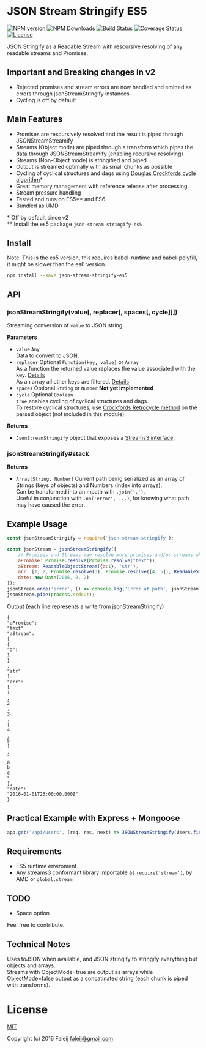 # JSON Stream Stringify ES5
[![NPM version][npm-image]][npm-url]
[![NPM Downloads][downloads-image]][downloads-url]
[![Build Status][travis-image]][travis-url]
[![Coverage Status][coveralls-image]][coveralls-url]
[![License][license-image]](LICENSE)

JSON Stringify as a Readable Stream with rescursive resolving of any readable streams and Promises.

## Important and Breaking changes in v2
 - Rejected promises and stream errors are now handled and emitted as errors through jsonStreamStringify instances
 - Cycling is off by default

## Main Features
- Promises are rescursively resolved and the result is piped through JSONStreamStreamify
- Streams (Object mode) are piped through a transform which pipes the data through JSONStreamStreamify (enabling recursive resolving)
- Streams (Non-Object mode) is stringified and piped
- Output is streamed optimally with as small chunks as possible
- Cycling of cyclical structures and dags using [Douglas Crockfords cycle algorithm](https://github.com/douglascrockford/JSON-js)*
- Great memory management with reference release after processing
- Stream pressure handling
- Tested and runs on ES5** and ES6
- Bundled as UMD

\* Off by default since v2  
\** Install the es5 package ``json-stream-stringify-es5``

## Install

Note: This is the es5 version, this requires babel-runtime and babel-polyfill, it might be slower than the es6 version.

```bash
npm install --save json-stream-stringify-es5
```

## API

### jsonStreamStringify(value[, replacer[, spaces[, cycle]]])  

Streaming conversion of ``value`` to JSON string.

**Parameters**
- ``value`` ``Any``  
  Data to convert to JSON.
- ``replacer`` Optional ``Function(key, value)`` or ``Array``  
 As a function the returned value replaces the value associated with the key.  [Details](https://developer.mozilla.org/en/docs/Web/JavaScript/Reference/Global_Objects/JSON/stringify#The_replacer_parameter)  
 As an array all other keys are filtered. [Details](https://developer.mozilla.org/en/docs/Web/JavaScript/Reference/Global_Objects/JSON/stringify#Example_with_an_array)
- ``spaces`` Optional ``String`` or ``Number`` **Not yet implemented**
- ``cycle`` Optional ``Boolean``  
  ``true`` enables cycling of cyclical structures and dags.  
  To restore cyclical structures; use [Crockfords Retrocycle method](https://github.com/douglascrockford/JSON-js) on the parsed object (not included in this module).
 
**Returns**
- ``JsonStreamStringify`` object that exposes a [Streams3 interface](https://nodejs.org/api/stream.html#stream_class_stream_readable).

### jsonStreamStringify#stack

**Returns**
- ``Array[String, Number]`` Current path being serialized as an array of Strings (keys of objects) and Numbers (index into arrays).  
  Can be transformed into an mpath with ``.join('.')``.  
  Useful in conjunction with ``.on('error', ...)``, for knowing what path may have caused the error.

## Example Usage
```javascript
const jsonStreamStringify = require('json-stream-stringify');

const jsonStream = jsonStreamStringify({
    // Promises and Streams may resolve more promises and/or streams which will be consumed and processed into json output
    aPromise: Promise.resolve(Promise.resolve("text")),
    aStream: ReadableObjectStream({a:1}, 'str'),
    arr: [1, 2, Promise.resolve(3), Promise.resolve([4, 5]), ReadableStream('a', 'b', 'c')],
    date: new Date(2016, 0, 2)
});
jsonStream.once('error', () => console.log('Error at path', jsonStream.stack.join('.')));
jsonStream.pipe(process.stdout);
```
Output (each line represents a write from jsonStreamStringify)
```
{
"aPromise":
"text"
"aStream":
[
{
"a":
1
}
,
"str"
]
"arr":
[
1
,
2
,
3
,
[
4
,
5
]
,
"
a
b
c
"
],
"date":
"2016-01-01T23:00:00.000Z"
}
```

## Practical Example with Express + Mongoose
```javascript
app.get('/api/users', (req, res, next) => JSONStreamStringify(Users.find().stream()).pipe(res));
```

## Requirements

- ES5 runtime enviroment.
- Any streams3 conformant library importable as ``require('stream')``, by AMD or ``global.stream``

## TODO
- Space option

Feel free to contribute.

## Technical Notes
Uses toJSON when available, and JSON.stringify to stringify everything but objects and arrays.  
Streams with ObjectMode=true are output as arrays while ObjectMode=false output as a concatinated string (each chunk is piped with transforms).

# License
[MIT](LICENSE)

Copyright (c) 2016 Faleij [faleij@gmail.com](mailto:faleij@gmail.com)

[npm-image]: http://img.shields.io/npm/v/json-stream-stringify.svg
[npm-url]: https://npmjs.org/package/json-stream-stringify
[downloads-image]: https://img.shields.io/npm/dm/json-stream-stringify.svg
[downloads-url]: https://npmjs.org/package/json-stream-stringify
[travis-image]: https://travis-ci.org/Faleij/json-stream-stringify.svg?branch=master
[travis-url]: https://travis-ci.org/Faleij/json-stream-stringify
[coveralls-image]: https://coveralls.io/repos/Faleij/json-stream-stringify/badge.svg?branch=master&service=github
[coveralls-url]: https://coveralls.io/github/Faleij/json-stream-stringify?branch=master
[license-image]: https://img.shields.io/badge/license-MIT-blue.svg
